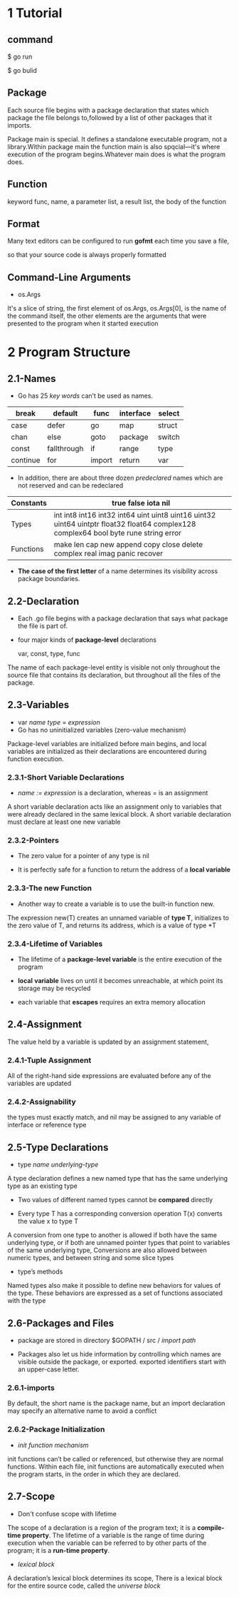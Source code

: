 # 1 Tutorial

## command

$ go run

$ go bulid

## Package

Each source file begins with a package declaration that states which package the file belongs to,followed by a list of other packages that it imports.

Package main is special. It defines a standalone executable program, not a library.Within package main the function main is also spqcial—it's where execution of the program begins.Whatever main does is what the program does.

## Function

keyword func, name, a parameter list, a result list, the body of the function

## Format

Many text editors can be configured to run **gofmt** each time you save a file, 

so that your source code is always properly formatted 

## Command-Line Arguments

- os.Args

It's a slice of string, the first element of os.Args, os.Args[0], is the name of the command itself, the other elements are the arguments that were presented to the program when it started execution 

# 2 Program Structure

## 2.1-Names

- Go has 25 *key words* can’t be used as names. 


| break    | default     | func   | interface | select |
| -------- | ----------- | ------ | --------- | ------ |
| case     | defer       | go     | map       | struct |
| chan     | else        | goto   | package   | switch |
| const    | fallthrough | if     | range     | type   |
| continue | for         | import | return    | var    |

- In addition, there are about three dozen *predeclared* names which are not reserved and can be redeclared


| Constants | true false iota nil                                          |
| --------- | ------------------------------------------------------------ |
| Types     | int int8 int16 int32 int64  uint uint8 uint16 uint32 uint64 uintptr  float32 float64 complex128 complex64  bool byte rune string error |
| Functions | make len cap new append copy close delete  complex real imag  panic recover |

- **The case of the first letter** of a name determines its visibility across package boundaries.

## 2.2-Declaration

- Each .go file begins with a package declaration that says what package the file is part of.

- four major kinds of **package-level** declarations

  var, const, type, func

The name of each package-level entity is visible not only throughout the source file that contains its declaration, but throughout all the files of the package.   

## 2.3-Variables

- var *name* *type* = *expression*
- Go has no uninitialized variables (zero-value mechanism)

Package-level variables are initialized before main begins, and local variables are initialized as their declarations are encountered during function execution. 

### 2.3.1-Short Variable Declarations

- *name := expression*  is a declaration, whereas = is an assignment

A short variable declaration acts like an assignment only to variables that were already declared in the same lexical block. A short variable declaration must declare at least one new variable  

### 2.3.2-Pointers

- The zero value for a pointer of any type is nil

- It is perfectly safe for a function to return the address of a **local variable** 


### 2.3.3-The new Function

- Another way to create a variable is to use the built-in function new. 

The expression new(T) creates an unnamed variable of **type T**, initializes to the zero value of T, and returns its address, which is a value of type *T 

### 2.3.4-Lifetime of Variables

- The lifetime of a **package-level variable** is the entire execution of the program 


- **local** **variable** lives on until it becomes unreachable, at which point its storage may be recycled 
- each variable that **escapes** requires an extra memory allocation

## 2.4-Assignment

The value held by a variable is updated by an assignment statement, 

### 2.4.1-Tuple Assignment

All of the right-hand side expressions are evaluated before any of the variables are updated 

### 2.4.2-Assignability

the types must exactly match, and nil may be assigned to any variable of interface or reference type  

## 2.5-Type Declarations

- type *name underlying-type*  

A type declaration defines a new named type that has the same underlying type as an existing type

- Two values of different named types cannot be **compared** directly

- Every type T has a corresponding conversion operation T(x) converts the value x to type T  

A conversion from one type to another is allowed if both have the same underlying type, or if both are unnamed pointer types that point to variables of the same underlying type, Conversions are also allowed between numeric types, and between string and some slice types  

- type’s methods

Named types also make it possible to define new behaviors for values of the type. These behaviors are expressed as a set of functions associated with the type

## 2.6-Packages and Files

- package are stored in directory $GOPATH / src / *import path*

- Packages also let us hide information by controlling which names are visible outside the package, or exported. exported identifiers start with an upper-case letter. 


### 2.6.1-imports

By default, the short name is the package name, but an import declaration may specify an alternative name to avoid a conflict 

### 2.6.2-Package Initialization

- *init function mechanism*

init functions can’t be called or referenced, but otherwise they are normal functions. Within each file, init functions are automatically executed when the program starts, in the order in which they are declared. 

## 2.7-Scope

- Don't confuse scope with lifetime

The scope of a declaration is a region of the program text; it is a **compile-time property**. The lifetime of a variable is the range of time during execution when the variable can be referred to by other parts of the program; it is a **run-time property**.

- *lexical block*

A declaration’s lexical block determines its scope, There is a lexical block for the entire source code, called the *universe block*  